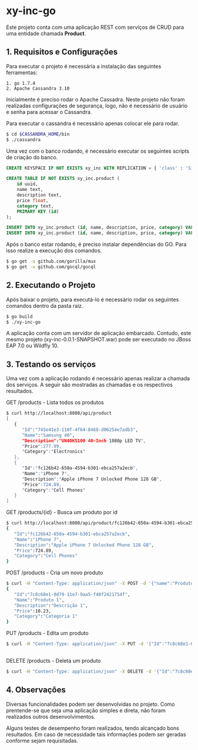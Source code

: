 # xy-inc-go

Este projeto conta com uma aplicação REST com serviços de CRUD para uma entidade chamada **Product**.

## 1. Requisitos e Configurações

Para executar o projeto é necessária a instalação das seguintes ferramentas:

    1. go 1.7.4
    2. Apache Cassandra 3.10

Inicialmente é preciso rodar o Apache Cassadra. Neste projeto não foram realizadas configurações de segurança, logo, não é necessário de usuário e senha para acessar o Cassandra.

Para executar o cassandra é necessário apenas colocar ele para rodar.

```sh
$ cd $CASSANDRA_HOME/bin
$ ./cassandra
```
Uma vez com o banco rodando, é necessário executar os seguintes scripts de criação do banco.

```sql
CREATE KEYSPACE IF NOT EXISTS xy_inc WITH REPLICATION = { 'class' : 'SimpleStrategy', 'replication_factor' : 1 };

CREATE TABLE IF NOT EXISTS xy_inc.product (
	id uuid,
	name text,
	description text,
	price float,
	category text,
	PRIMARY KEY (id)
);

INSERT INTO xy_inc.product (id, name, description, price, category) VALUES (uuid(), 'Samsung 40', 'UN40K5100 40-Inch 1080p LED TV', 277.990, 'Electronics');
INSERT INTO xy_inc.product (id, name, description, price, category) VALUES (uuid(), 'iPhone 7', 'Apple iPhone 7 Unlocked Phone 128 GB', 724.890, 'Cell Phones');
```

Após o banco estar rodando, é preciso instalar dependências do GO. Para isso realize a execução dos comandos.

```sh
$ go get -u github.com/gorilla/mux
$ go get -u github.com/gocql/gocql
```

## 2. Executando o Projeto

Após baixar o projeto, para executá-lo é necessário rodar os seguintes comandos dentro da pasta raiz.

```sh
$ go build
$ ./xy-inc-go
```

A aplicação conta com um servidor de aplicação embarcado. Contudo, este mesmo projeto (xy-inc-0.0.1-SNAPSHOT.war) pode ser executado no JBoss EAP 7.0 ou Wildfly 10.

## 3. Testando os serviços

Uma vez com a aplicação rodando é necessário apenas realizar a chamada dos serviços. A seguir são mostradas as chamadas e os respectivos resultados.

GET /products - Lista todos os produtos

```sh
$ curl http://localhost:8080/api/product
[
   {
      "Id":"745e41e3-110f-4f64-8468-d06254e7adb3",
      "Name":"Samsung 40",
      "Description":"UN40K5100 40-Inch 1080p LED TV",
      "Price":277.99,
      "Category":"Electronics"
   },
   {
      "Id":"fc126b42-650a-4594-b301-ebca257a2ecb",
      "Name":"iPhone 7",
      "Description":"Apple iPhone 7 Unlocked Phone 128 GB",
      "Price":724.89,
      "Category":"Cell Phones"
   }
]
```

GET /products/{id} - Busca um produto por id

```sh
$ curl http://localhost:8080/api/product/fc126b42-650a-4594-b301-ebca257a2ecb
{
   "Id":"fc126b42-650a-4594-b301-ebca257a2ecb",
   "Name":"iPhone 7",
   "Description":"Apple iPhone 7 Unlocked Phone 128 GB",
   "Price":724.89,
   "Category":"Cell Phones"
}
```

POST /products - Cria um novo produto

```sh
$ curl -H "Content-Type: application/json" -X POST -d '{"name":"Produto 1", "description":"Descrição 1", "price":10.23, "category":"Categoria 1"}' http://localhost:8080/api/product
{
   "Id":"7c8c68e1-0d79-11e7-9aa5-f40f2421754f",
   "Name":"Produto 1",
   "Description":"Descrição 1",
   "Price":10.23,
   "Category":"Categoria 1"
}
```

PUT /products - Edita um produto

```sh
$ curl -H "Content-Type: application/json" -X PUT -d '{"Id":"7c8c68e1-0d79-11e7-9aa5-f40f2421754f","Name":"Product A","Description":"Atualizacao","Price":25.9,"Category":"Category A"}' http://localhost:8080/api/product
  
```

DELETE /products - Deleta um produto

```sh
$ curl -H "Content-Type: application/json" -X DELETE -d '{"Id":"7c8c68e1-0d79-11e7-9aa5-f40f2421754f"}' http://localhost:8080/api/product
```

## 4. Observações

Diversas funcionalidades podem ser desenvolvidas no projeto. Como prentende-se que seja uma aplicação simples e direta, não foram realizados outros desenvolvimentos.

Alguns testes de desempenho foram realizados, tendo alcançado bons resultados. Em caso de necessidade tais informações podem ser geradas conforme sejam requisitadas.
